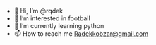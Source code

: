 - 👋 Hi, I’m @rqdek
- 👀 I’m interested in football
- 🌱 I’m currently learning python
- 📫 How to reach me Radekkobzar@gmail.com

<!---
rqdek/rqdek is a ✨ special ✨ repository because its `README.md` (this file) appears on your GitHub profile.
You can click the Preview link to take a look at your changes.
--->
